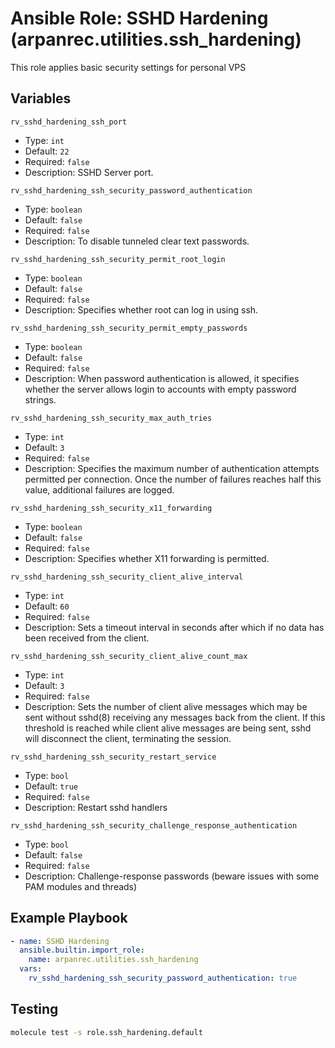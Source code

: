 # Ansible Role: SSHD Hardening (arpanrec.utilities.ssh_hardening)

This role applies basic security settings for personal VPS

## Variables

`rv_sshd_hardening_ssh_port`

- Type: `int`
- Default: `22`
- Required: `false`
- Description: SSHD Server port.

`rv_sshd_hardening_ssh_security_password_authentication`

- Type: `boolean`
- Default: `false`
- Required: `false`
- Description: To disable tunneled clear text passwords.

`rv_sshd_hardening_ssh_security_permit_root_login`

- Type: `boolean`
- Default: `false`
- Required: `false`
- Description: Specifies whether root can log in using ssh.

`rv_sshd_hardening_ssh_security_permit_empty_passwords`

- Type: `boolean`
- Default: `false`
- Required: `false`
- Description: When password authentication is allowed, it specifies whether the server allows login to accounts with empty password strings.

`rv_sshd_hardening_ssh_security_max_auth_tries`

- Type: `int`
- Default: `3`
- Required: `false`
- Description: Specifies the maximum number of authentication attempts permitted per connection. Once the number of failures reaches half this value, additional failures are logged.

`rv_sshd_hardening_ssh_security_x11_forwarding`

- Type: `boolean`
- Default: `false`
- Required: `false`
- Description: Specifies whether X11 forwarding is permitted.

`rv_sshd_hardening_ssh_security_client_alive_interval`

- Type: `int`
- Default: `60`
- Required: `false`
- Description: Sets a timeout interval in seconds after which if no data has been received from the client.

`rv_sshd_hardening_ssh_security_client_alive_count_max`

- Type: `int`
- Default: `3`
- Required: `false`
- Description: Sets the number of client alive messages which may be sent without sshd(8) receiving any messages back from the client. If this threshold is reached while client alive messages are being sent, sshd will disconnect the client, terminating the session.

`rv_sshd_hardening_ssh_security_restart_service`

- Type: `bool`
- Default: `true`
- Required: `false`
- Description: Restart sshd handlers

`rv_sshd_hardening_ssh_security_challenge_response_authentication`

- Type: `bool`
- Default: `false`
- Required: `false`
- Description: Challenge-response passwords (beware issues with some PAM modules and threads)

## Example Playbook

```yaml
- name: SSHD Hardening
  ansible.builtin.import_role:
    name: arpanrec.utilities.ssh_hardening
  vars:
    rv_sshd_hardening_ssh_security_password_authentication: true
```

## Testing

```bash
molecule test -s role.ssh_hardening.default
```
